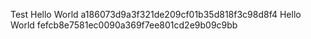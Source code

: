 Test
Hello World a186073d9a3f321de209cf01b35d818f3c98d8f4
Hello World fefcb8e7581ec0090a369f7ee801cd2e9b09c9bb
